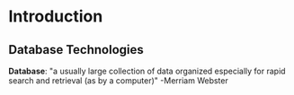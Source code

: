 # Introduction

## Database Technologies

**Database**: "a usually large collection of data organized especially for rapid search and retrieval (as by a computer)" -Merriam Webster
